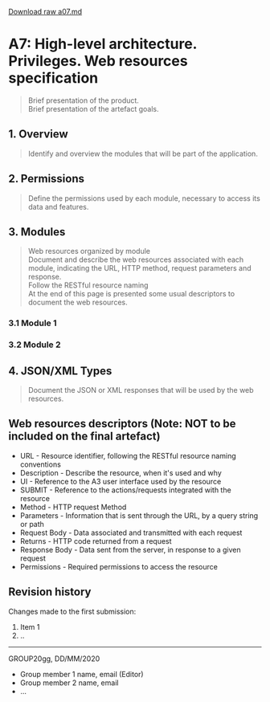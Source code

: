 [Download raw a07.md](uploads/958e739806099e7831a2a4685629a0ee/a07.md)

# A7: High-level architecture. Privileges. Web resources specification

> Brief presentation of the product.  
> Brief presentation of the artefact goals.

## 1. Overview

> Identify and overview the modules that will be part of the application.  

## 2. Permissions

> Define the permissions used by each module, necessary to access its data and features.  

## 3. Modules

> Web resources organized by module  
> Document and describe the web resources associated with each module, indicating the URL, HTTP method, request parameters and response.  
> Follow the RESTful resource naming  
> At the end of this page is presented some usual descriptors to document the web resources.

### 3.1 Module 1

### 3.2 Module 2

## 4. JSON/XML Types

> Document the JSON or XML responses that will be used by the web resources.  

## Web resources descriptors (Note: **NOT to be included on the final artefact**)

* URL - Resource identifier, following the RESTful resource naming conventions 
* Description - Describe the resource, when it's used and why
* UI - Reference to the A3 user interface used by the resource
* SUBMIT - Reference to the actions/requests integrated with the resource
* Method - HTTP request Method
* Parameters - Information that is sent through the URL, by a query string or path
* Request Body - Data associated and transmitted with each request
* Returns - HTTP code returned from a request
* Response Body - Data sent from the server, in response to a given request
* Permissions - Required permissions to access the resource

## Revision history

Changes made to the first submission:
1. Item 1
1. ..

***
GROUP20gg, DD/MM/2020
 
* Group member 1 name, email (Editor)
* Group member 2 name, email
* ...